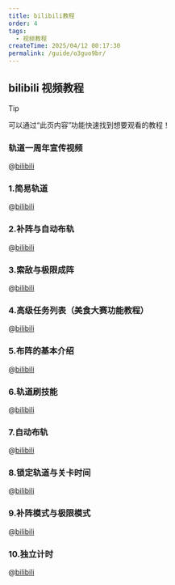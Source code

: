 ```yaml
---
title: bilibili教程
order: 4
tags:
  - 视频教程
createTime: 2025/04/12 00:17:30
permalink: /guide/o3guo9br/
---
```


## bilibili 视频教程
> [!tip]
> 可以通过“此页内容”功能快速找到想要观看的教程！

### 轨道一周年宣传视频
@[bilibili](BV1Tk2nYZEJy)

### 1.简易轨道
@[bilibili](BV1dw4m197Vv)

### 2.补阵与自动布轨
@[bilibili](BV1UH4y1n7Tf)

### 3.索敌与极限成阵
@[bilibili](BV1qJ4m157rM)

### 4.高级任务列表（美食大赛功能教程）
@[bilibili](BV12m42137Je)

### 5.布阵的基本介绍
@[bilibili](BV1SW421X7m4)

### 6.轨道刷技能
@[bilibili](BV1bH92YXEWn)

### 7.自动布轨
@[bilibili](BV1nH4y197H8)

### 8.锁定轨道与关卡时间
@[bilibili](BV1Qj411a7ip)

### 9.补阵模式与极限模式
@[bilibili](BV15b4y1L79D)

### 10.独立计时
@[bilibili](BV1EZ421b7uS)
